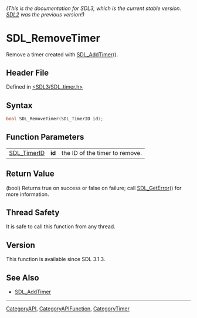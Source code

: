 ###### (This is the documentation for SDL3, which is the current stable version. [SDL2](https://wiki.libsdl.org/SDL2/) was the previous version!)
# SDL_RemoveTimer

Remove a timer created with [SDL_AddTimer](SDL_AddTimer)().

## Header File

Defined in [<SDL3/SDL_timer.h>](https://github.com/libsdl-org/SDL/blob/main/include/SDL3/SDL_timer.h)

## Syntax

```c
bool SDL_RemoveTimer(SDL_TimerID id);
```

## Function Parameters

|                            |        |                                |
| -------------------------- | ------ | ------------------------------ |
| [SDL_TimerID](SDL_TimerID) | **id** | the ID of the timer to remove. |

## Return Value

(bool) Returns true on success or false on failure; call
[SDL_GetError](SDL_GetError)() for more information.

## Thread Safety

It is safe to call this function from any thread.

## Version

This function is available since SDL 3.1.3.

## See Also

- [SDL_AddTimer](SDL_AddTimer)

----
[CategoryAPI](CategoryAPI), [CategoryAPIFunction](CategoryAPIFunction), [CategoryTimer](CategoryTimer)

